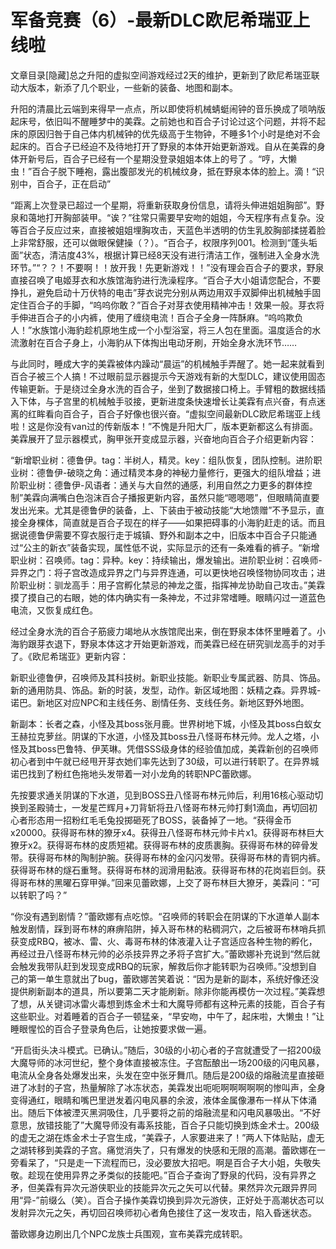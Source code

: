 # 军备竞赛（6）-最新DLC欧尼希瑞亚上线啦

文章目录[隐藏]总之升阳的虚拟空间游戏经过2天的维护，更新到了欧尼希瑞亚联动大版本，新添了几个职业，一些新的装备、地图和副本。

升阳的清晨比云端到来得早一点点，所以即使将机械蜻蜓闹钟的音乐换成了唢呐版起床号，依旧叫不醒睡梦中的美霖。之前她也和百合子讨论过这个问题，并将不起床的原因归咎于自己体内机械钟的优先级高于生物钟，不睡多1个小时是绝对不会起床的。百合子已经迫不及待地打开了野泉的本体开始更新游戏。自从在美霖的身体开新号后，百合子已经有一个星期没登录姐姐本体上的号了 。“哼，大懒虫！”百合子脱下睡袍，露出腹部发光的机械纹身，抵在野泉本体的脸上。滴！“识别中，百合子，正在启动”

“距离上次登录已超过一个星期，将重新获取身份信息，请将头伸进姐姐胸部”。野泉和蔼地打开胸部装甲。“诶？”往常只需要早安吻的姐姐，今天程序有点复杂。没等百合子反应过来，直接被姐姐埋胸攻击，天蓝色半透明的仿生乳胶胸部揉搓着脸上非常舒服，还可以做眼保健操（？）。“百合子，权限序列001。检测到“蓬头垢面”状态，清洁度43%，根据计算已经8天没有进行清洁工作，强制进入全身水洗环节。”“？？！不要啊！！放开我！先更新游戏！！”没有理会百合子的要求，野泉直接召唤了电姬芽衣和水族馆海豹进行洗澡程序。“百合子大小姐请您配合，不要挣扎，避免启动十万伏特的电击”芽衣说完分别从两边用双手双脚伸出机械触手固定住百合子的手脚，“呜呜你敢？”百合子对芽衣使用精神冲击！效果一般。芽衣将手伸进百合子的小内裤，使用了缠绕电流！百合子全身一阵酥麻。“呜呜欺负人！”水族馆小海豹趁机原地生成一个小型浴室，将三人包在里面。温度适合的水流激射在百合子身上，小海豹从下体掏出电动牙刷，开始全身水洗环节……

与此同时，睡成大字的美霖被体内躁动“晨运”的机械触手弄醒了。她一起来就看到百合子被三个人搞！不过眼前显示器提示今天游戏有新的大型DLC，建议使用固态传输更新。于是绕过全身水洗的百合子，坐到了数据接口椅上。手臂粗的数据线插入下体，与子宫里的机械触手驳接，更新进度条快速增长让美霖有点兴奋，有点迷离的红眸看向百合子，百合子好像也很兴奋。“虚拟空间最新DLC欧尼希瑞亚上线啦！这是你没有van过的传新版本！”不愧是升阳大厂，版本更新都这么有排面。美霖展开了显示器模式，胸甲张开变成显示器，兴奋地向百合子介绍更新内容：

“新增职业树：德鲁伊。tag：半树人，精灵。key：组队恢复，团队控制。进阶职业树：德鲁伊-破晓之角：通过精灵本身的神秘力量修行，更强大的组队增益；进阶职业树：德鲁伊-风语者：通关与大自然的通感，利用自然之力更多的群体控制”美霖向满嘴白色泡沫百合子播报更新内容，虽然只能“嗯嗯嗯”，但眼睛简直要发出光来。尤其是德鲁伊的装备，上、下装由于被动技能“大地馈赠”不予显示，直接全身棵体，简直就是百合子现在的样子——如果把碍事的小海豹赶走的话。而且据说德鲁伊需要不穿衣服行走于城镇、野外和副本之中，旧版本中百合子只能通过“公主的新衣”装备实现，属性低不说，实际显示的还有一条难看的裤子。“新增职业树：召唤师。tag：异种。key：持续输出，爆发输出。进阶职业树：召唤师-异界之门：将子宫改造成异界之门与异界连通，可以更快地召唤怪物协同攻击；进阶职业树：驯龙高手：用子宫孵化禁忌的神龙之蛋，指挥神龙协助自己攻击。”美霖摸了摸自己的右眼，她的体内确实有一条神龙，不过非常嗜睡。眼睛闪过一道蓝色电流，又恢复成红色。

经过全身水洗的百合子筋疲力竭地从水族馆爬出来，倒在野泉本体怀里睡着了。小海豹跟芽衣退下，野泉本体这才开始更新游戏，而美霖已经在研究驯龙高手的对手了。《欧尼希瑞亚》更新内容：

新职业德鲁伊，召唤师及其科技树。新职业技能。新职业专属武器、防具、饰品。新的通用防具、饰品。新的时装，发型，动作。新区域地图：妖精之森。异界城-诺巴。新地区对应NPC和主线任务、剧情任务、支线任务。新地区野外地图。

新副本：长者之森，小怪及其boss张月鹿。世界树地下城，小怪及其boss白蚁女王赫拉克萝丝。阴谋的下水道，小怪及其boss丑八怪哥布林元帅。龙人之塔，小怪及其boss巴鲁特、伊芙琳。凭借SSS级身体的经验值加成，美霖新创的召唤师初心者到中午就已经甩开芽衣她们率先达到了30级，可以进行转职了。在异界城诺巴找到了粉红色拖地头发带着一对小龙角的转职NPC蕾欧娜。

先按要求通关阴谋的下水道，见到BOSS丑八怪哥布林元帅后，利用16核心驱动切换到圣殿骑士，一发星芒辉月+刀背斩将丑八怪哥布林元帅打剩1滴血，再切回初心者形态用一招粉红毛毛兔投掷砸死了BOSS，装备掉了一地。“获得金币x20000。获得哥布林的獠牙x4。获得丑八怪哥布林元帅卡片x1。获得哥布林巨大獠牙x2。获得哥布林的皮质短裙。获得哥布林的皮质裹胸。获得哥布林的碎骨发带。获得哥布林的陶制护腕。获得哥布林的金闪闪发带。获得哥布林的青铜内裤。获得哥布林的燧石重弩。获得哥布林的润滑用黏液。获得哥布林的花岗岩巨剑。获得哥布林的黑曜石穿甲弹。”回来见蕾欧娜，上交了哥布林巨大獠牙，美霖问：“可以转职了吗？”

“你没有遇到剧情？”蕾欧娜有点吃惊。“召唤师的转职会在阴谋的下水道单人副本触发剧情，踩到哥布林的麻痹陷阱，掉入哥布林的粘稠洞穴，之后被哥布林哨兵抓获变成RBQ，被冰、雷、火、毒哥布林的体液灌入让子宫适应各种生物的孵化，再经过丑八怪哥布林元帅的必杀技异界之矛将子宫扩大。”蕾欧娜补充说到“然后就会触发我带队赶到发现变成RBQ的玩家，解救后你才能转职为召唤师。”没想到自己的第一单生意就出了bug，蕾欧娜苦笑着说：“因为是新的副本，系统好像还没提供刷新副本的道具，所以要第二天才能刷新。除非你能再模仿一次过程。”美霖想了想，从关键词冰雷火毒想到炼金术士和大魔导师都有这种元素的技能，百合子有这些职业。对着睡着的百合子一顿猛亲，“早安吻，中午了，起床啦，大懒虫！”让睡眼惺忪的百合子登录角色后，让她按要求做一遍。

“开启街头决斗模式。已确认。”随后，30级的小初心者的子宫就遭受了一招200级大魔导师的冰河世纪，整个身体直接被冻住。子宫酝酿出一场200级的闪电风暴，电流从全身各处爆发出来，头发在空中张牙舞爪。随后是200级的熔融流星直接砸进了冰封的子宫，热量解除了冰冻状态，美霖发出呃呃啊啊啊啊啊的惨叫声，全身变得通红，眼睛和嘴巴里迸发着闪电风暴的余波，液体金属像瀑布一样从下体涌出。随后下体被湮灭黑洞吸住，几乎要将之前的熔融流星和闪电风暴吸出。“不好意思，放错技能了”大魔导师没有毒系技能，百合子只能切换到炼金术士。200级的虚无之湖在炼金术士子宫生成，“美霖子，人家要进来了！”两人下体贴贴，虚无之湖转移到美霖的子宫。痛觉消失了，只有爆发的快感和无限的高潮。蕾欧娜在一旁看呆了，“只是走一下流程而已，没必要放大招吧。啊是百合子大小姐，失敬失敬。趁现在使用异界之矛类似的技能吧。”百合子查询了野泉的代码，没有异界之矛，但美霖有异次元游侠职业的技能异次元之矢可以代替。果然异次元跟异界同用“异-”前缀么（笑）。百合子操作美霖切换到异次元游侠，正好处于高潮状态可以发射异次元之矢，再切回召唤师初心者角色接住了这一发攻击，陷入昏迷状态。

蕾欧娜身边刷出几个NPC龙族士兵围观，宣布美霖完成转职。